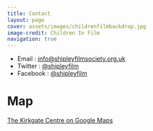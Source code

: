 ```yaml
---
title: Contact
layout: page
cover: assets/images/childrenfilmbackdrop.jpg
image-credit: Children In Film
navigation: true
---
```


<ul>
  <li>Email <i class="fa fa-envelope-o"></i>: <a style="display:inline" href="mailto:info@shipleyfilmsociety.org.uk">info@shipleyfilmsociety.org.uk</a></li>
  <li>Twitter <i class="fa fa-twitter"></i>: <a style="display:inline" href="http://twitter.com/shipleyfilm" title="Find us on Twitter">@shipleyfilm</a></li>  
  <li>Facebook <i class="fa fa-facebook"></i>: <a style="display:inline" href="http://facebook.com/shipleyfilm" title="Find us on Facebook">@shipleyfilm</a></li>
</ul>


# Map

<a href="https://www.google.co.uk/maps/place/Kirkgate+Centre/@53.8339731,-1.7811685,17z/data=!4m2!3m1!1s0x0000000000000000:0xca1123ec9aa18c59">The Kirkgate Centre on Google Maps</a>  




